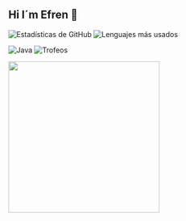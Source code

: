 ## Hi I´m Efren 👋
![Estadísticas de GitHub](https://github-readme-stats.vercel.app/api?username=usuario123&show_icons=true&theme=radical)
![Lenguajes más usados](https://github-readme-stats.vercel.app/api/top-langs/?username=usuario123&layout=compact&theme=radical)

![Java](https://img.shields.io/badge/Java-007396?style=for-the-badge&logo=java&logoColor=white)
![Trofeos](https://github-profile-trophy.vercel.app/?username=usuario123&theme=monokai)



<img src="https://media.giphy.com/media/13HgwGsXF0aiGY/giphy.gif" width="300">

<!--
**EfrenMV/EfrenMV** is a ✨ _special_ ✨ repository because its `README.md` (this file) appears on your GitHub profile.

Here are some ideas to get you started:

- 🔭 I’m currently working on ...
- 🌱 I’m currently learning ...
- 👯 I’m looking to collaborate on ...
- 🤔 I’m looking for help with ...
- 💬 Ask me about ...
- 📫 How to reach me: ...
- 😄 Pronouns: ...
- ⚡ Fun fact: ...
-->

